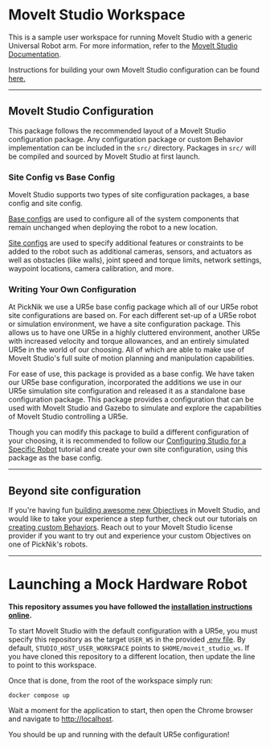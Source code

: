 # MoveIt Studio Workspace

This is a sample user workspace for running MoveIt Studio with a generic Universal Robot arm.
For more information, refer to the [MoveIt Studio Documentation](https://docs.picknik.ai/).

Instructions for building your own MoveIt Studio configuration can be found [here.](https://docs.picknik.ai/en/stable/concepts/config_package/config_package.html)

---
## MoveIt Studio Configuration

This package follows the recommended layout of a MoveIt Studio configuration package.
Any configuration package or custom Behavior implementation can be included in the `src/` directory.
Packages in `src/` will be compiled and sourced by MoveIt Studio at first launch.

### Site Config vs Base Config

MoveIt Studio supports two types of site configuration packages, a base config and site config.

[Base configs](src/picknik_ur_base_config/README.md) are used to configure all of the system components that remain unchanged when deploying the robot to a new location.

[Site configs](src/picknik_ur_site_config/README.md) are used to specify additional features or constraints to be added to the robot such as additional cameras, sensors, and actuators as well as obstacles (like walls), joint speed and torque limits, network settings, waypoint locations, camera calibration, and more.

### Writing Your Own Configuration

At PickNik we use a UR5e base config package which all of our UR5e robot site configurations are based on. For each different set-up of a UR5e robot or simulation environment, we have a site configuration package. This allows us to have one UR5e in a highly cluttered environment, another UR5e with increased velocity and torque allowances, and an entirely simulated UR5e in the world of our choosing. All of which are able to make use of MoveIt Studio's full suite of motion planning and manipulation capabilities.

For ease of use, this package is provided as a base config. We have taken our UR5e base configuration, incorporated the additions we use in our UR5e simulation site configuration and released it as a standalone base configuration package. This package provides a configuration that can be used with MoveIt Studio and Gazebo to simulate and explore the capabilities of MoveIt Studio controlling a UR5e.

Though you can modify this package to build a different configuration of your choosing, it is recommended to follow our [Configuring Studio for a Specific Robot](https://docs.picknik.ai/en/stable/concepts/config_package/config_package.html) tutorial and create your own site configuration, using this package as the base config.

---
## Beyond site configuration

If you're having fun [building awesome new Objectives](https://docs.picknik.ai/en/stable/tutorials/use_objectives_in_ui/use_objectives_in_ui.html) in MoveIt Studio, and would like to take your experience a step further, check out our tutorials on [creating custom Behaviors](https://docs.picknik.ai/en/stable/tutorials/create_behavior/create_behavior.html).
Reach out to your MoveIt Studio license provider if you want to try out and experience your custom Objectives on one of PickNik's robots.

---
# Launching a Mock Hardware Robot

**This repository assumes you have followed the [installation instructions online](https://docs.picknik.ai/en/stable/getting_started/software_installation/software_installation.html).**

To start MoveIt Studio with the default configuration with a UR5e, you must specify this repository as the target `USER_WS` in the provided [.env file](.env).
By default, `STUDIO_HOST_USER_WORKSPACE` points to `$HOME/moveit_studio_ws`.
If you have cloned this repository to a different location, then update the line to point to this workspace.

Once that is done, from the root of the workspace simply run:

`docker compose up`

Wait a moment for the application to start, then open the Chrome browser and navigate to [http://localhost](http://localhost).

You should be up and running with the default UR5e configuration!
